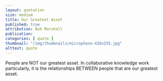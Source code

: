 ```yaml
---
layout: quotation
size: medium
title: Our Greatest Asset
published: true
attribution: Bob Marshall
publication:
categories: [ quote ]
thumbnail: "/img/thumbnails/microphone-420x255.jpg"
alttext: quote
---
```


People are NOT our greatest asset. In collaborative knowledge work particularly, 
it is the relationships BETWEEN people that are our greatest asset.
